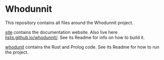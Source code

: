 # Whodunnit

This repository contains all files around the Whodunnit project.

[site](/site) contains the documentation website. Also live here [lislis.github.io/whodunnit/](https://lislis.github.io/whodunnit/). See its Readme for info on how to build it.

[whodunit](/whodunnit) contains the Rust and Prolog code. See its Readme for how to run the project.
